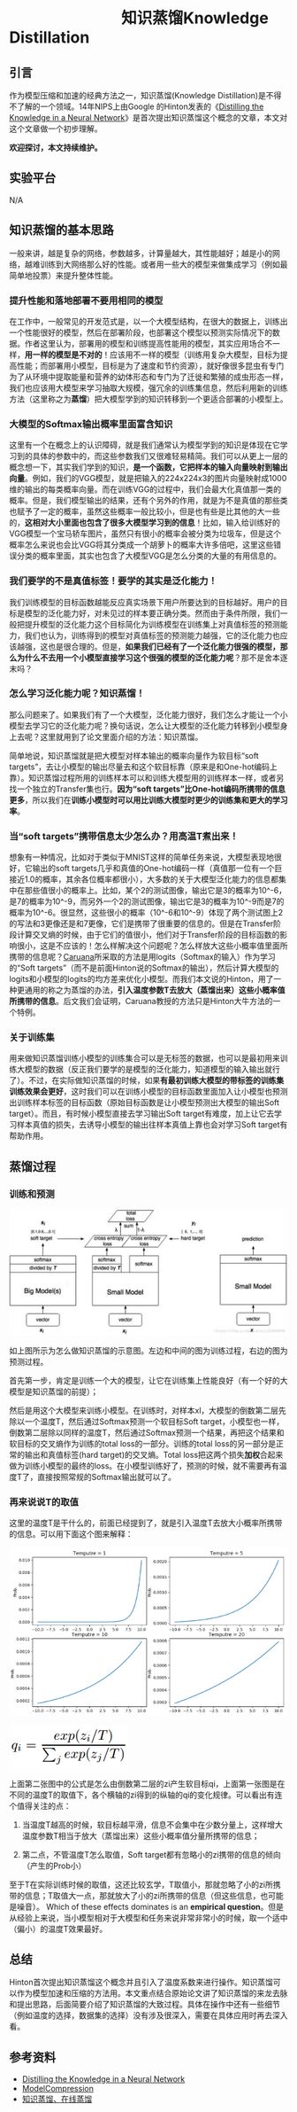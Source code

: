 # 　　　　　　　                 知识蒸馏Knowledge Distillation
## 引言

作为模型压缩和加速的经典方法之一，知识蒸馏(Knowledge Distillation)是不得不了解的一个领域。14年NIPS上由Google 的Hinton发表的《[Distilling the Knowledge in a Neural Network](https://arxiv.org/abs/1503.02531)》是首次提出知识蒸馏这个概念的文章，本文对这个文章做一个初步理解。

**欢迎探讨，本文持续维护。**

## 实验平台

N/A

## 知识蒸馏的基本思路

一般来讲，越是复杂的网络，参数越多，计算量越大，其性能越好；越是小的网络，越难训练到大网络那么好的性能。或者用一些大的模型来做集成学习（例如最简单地投票）来提升整体性能。

### 提升性能和落地部署不要用相同的模型

在工作中，一般常见的开发范式是，以一个大模型结构，在很大的数据上，训练出一个性能很好的模型，然后在部署阶段，也部署这个模型以预测实际情况下的数据。作者这里认为，部署用的模型和训练提高性能用的模型，其实应用场合不一样，**用一样的模型是不对的**！应该用不一样的模型（训练用复杂大模型，目标为提高性能；而部署用小模型，目标是为了速度和节约资源），就好像很多昆虫有专门为了从环境中提取能量和营养的幼体形态和专门为了迁徙和繁殖的成虫形态一样，我们也应该用大模型来学习抽取大规模，强冗余的训练集信息，然后利用新的训练方法（这里称之为**蒸馏**）把大模型学到的知识转移到一个更适合部署的小模型上。

### 大模型的Softmax输出概率里面富含知识

这里有一个在概念上的认识障碍，就是我们通常认为模型学到的知识是体现在它学习到的具体的参数中的，而这些参数我们又很难轻易精简。我们可以从更上一层的概念想一下，其实我们学到的知识，**是一个函数，它把样本的输入向量映射到输出向量**。例如，我们的VGG模型，就是把输入的224x224x3的图片向量映射成1000维的输出的每类概率向量。而在训练VGG的过程中，我们会最大化真值那一类的概率。但是，我们模型输出的结果，还有个另外的作用，就是为不是真值的那些类也赋予了一定的概率，虽然这些概率一般比较小，但是也有些是比其他的大一些的，**这相对大小里面也包含了很多大模型学习到的信息**！比如，输入给训练好的VGG模型一个宝马轿车图片，虽然只有很小的概率会被分类为垃圾车，但是这个概率怎么来说也会比VGG将其分类成一个胡萝卜的概率大许多倍吧，这里这些错误分类的概率里面，其实也包含了大模型VGG是怎么分类的大量的有用信息的。

### 我们要学的不是真值标签！要学的其实是泛化能力！

我们训练模型的目标函数越能反应真实场景下用户所要达到的目标越好。用户的目标是模型的泛化能力好，对未见过的样本要正确分类。然而由于条件所限，我们一般把提升模型的泛化能力这个目标简化为训练模型在训练集上对真值标签的预测能力，我们也认为，训练得到的模型对真值标签的预测能力越强，它的泛化能力也应该越强，这也是很合理的。但是，**如果我们已经有了一个泛化能力很强的模型，那么为什么不去用一个小模型直接学习这个很强的模型的泛化能力呢**？那不是舍本逐末吗？

### 怎么学习泛化能力呢？知识蒸馏！

那么问题来了。如果我们有了一个大模型，泛化能力很好，我们怎么才能让一个小模型去学习它的泛化能力呢？换句话说，怎么让大模型的泛化能力转移到小模型身上去呢？这里就用到了论文里面介绍的方法：知识蒸馏。

简单地说，知识蒸馏就是把大模型对样本输出的概率向量作为软目标“soft targets”，去让小模型的输出尽量去和这个软目标靠（原来是和One-hot编码上靠）。知识蒸馏过程所用的训练样本可以和训练大模型用的训练样本一样，或者另找一个独立的Transfer集也行。**因为“soft targets”比One-hot编码所携带的信息更多**，所以我们在**训练小模型时可以用比训练大模型时更少的训练集和更大的学习率**。

### 当“soft targets”携带信息太少怎么办？用高温T煮出来！

想象有一种情况，比如对于类似于MNIST这样的简单任务来说，大模型表现地很好，它输出的soft targets几乎和真值的One-hot编码一样（真值那一位有一个巨接近1.0的概率，其余各位概率都很小），大多数的关于大模型泛化能力的信息都集中在那些值很小的概率上。比如，某个2的测试图像，输出它是3的概率为10^-6，是7的概率为10^-9，而另外一个2的测试图像，输出它是3的概率为10^-9而是7的概率为10^-6。很显然，这些很小的概率（10^-6和10^-9）体现了两个测试图上2的写法和3更像还是和7更像，它们是携带了很重要的信息的。但是在Transfer阶段计算交叉熵的时候，由于它们的值很小，他们对于Transfer阶段的目标函数的影响很小，这是不应该的！怎么样解决这个问题呢？怎么样放大这些小概率值里面所携带的信息呢？[Caruana](https://www.cs.cornell.edu/~caruana/compression.kdd06.pdf)所采取的方法是用logits（Softmax的输入）作为学习的“Soft targets”（而不是前面Hinton说的Softmax的输出），然后计算大模型的logits和小模型的logits的均方差来优化小模型。而我们本文说的Hinton，用了一种更通用的称之为蒸馏的办法，**引入温度参数T去放大（蒸馏出来）这些小概率值所携带的信息**。后文我们会证明，Caruana教授的方法只是Hinton大牛方法的一个特例。

### 关于训练集

用来做知识蒸馏训练小模型的训练集合可以是无标签的数据，也可以是最初用来训练大模型的数据（反正我们要学的是模型的泛化能力，知道模型的输入输出就行了）。不过，在实际做知识蒸馏的时候，如果**有最初训练大模型的带标签的训练集训练效果会更好**，这时我们可以在训练小模型的目标函数里面加入让小模型也预测出训练样本标签的目标函数（原始目标函数是让小模型预测出大模型的输出Soft target）。而且，有时候小模型直接去学习输出Soft target有难度，加上让它去学习样本真值的损失，去诱导小模型的输出往样本真值上靠也会对学习Soft target有帮助作用。

## 蒸馏过程

### 训练和预测

![](images/KD.png)

如上图所示为怎么做知识蒸馏的示意图。左边和中间的图为训练过程，右边的图为预测过程。

首先第一步，肯定是训练一个大的模型，让它在训练集上性能良好（有一个好的大模型是知识蒸馏的前提）；

然后是用这个大模型来训练小模型。在训练时，对样本xl，大模型的倒数第二层先除以一个温度T，然后通过Softmax预测一个软目标Soft target，小模型也一样，倒数第二层除以同样的温度T，然后通过Softmax预测一个结果，再把这个结果和软目标的交叉熵作为训练的total loss的一部分。训练的total loss的另一部分是正常的输出和真值标签(hard target)的交叉熵。Total loss把这两个损失**加权**合起来做为训练小模型的最终的loss。在小模型训练好了，预测的时候，就不需要再有温度T了，直接按照常规的Softmax输出就可以了。

### 再来说说T的取值

这里的温度T是干什么的，前面已经提到了，就是引入温度T去放大小概率所携带的信息。可以用下面这个图来解释：

![](images/Selection_478.png)

![](images/Selection_479.png)

上面第二张图中的公式是怎么由倒数第二层的zi产生软目标qi，上面第一张图是在不同的温度T的取值下，各个横轴的zi得到的纵轴的qi的变化规律。可以看出有连个值得关注的点：

1. 当温度T越高的时候，软目标越平滑，信息不会集中在少数分量上，这样增大温度参数T相当于放大（蒸馏出来）这些小概率值分量所携带的信息；

2. 第二点，不管温度T怎么取值，Soft target都有忽略小的zi携带的信息的倾向（产生的Prob小）

至于T在实际训练时候的取值，这还比较玄学，T取值小，那就忽略了小的zi所携带的信息；T取值大一点，那就放大了小的zi所携带的信息（但这些信息，也可能是噪音）。 Which of these effects dominates is an **empirical question**。但是从经验上来说，当小模型相对于大模型和任务来说非常非常小的时候，取一个适中（偏小）的温度T效果最好。

## 总结

Hinton首次提出知识蒸馏这个概念并且引入了温度系数来进行操作。知识蒸馏可以作为模型加速和压缩的方法用。本文重点结合原始论文讲了知识蒸馏的来龙去脉和提出思路，后面简要介绍了知识蒸馏的大致过程。具体在操作中还有一些细节（例如温度的选择，数据集的选择）没有涉及很深入，需要在具体应用时再去深入看。

## 参考资料

+ [Distilling the Knowledge in a Neural Network](https://arxiv.org/abs/1503.02531)
+ [ModelCompression](https://www.cs.cornell.edu/~caruana/compression.kdd06.pdf)
+ [知识蒸馏、在线蒸馏](https://blog.csdn.net/xbinworld/article/details/83063726)

